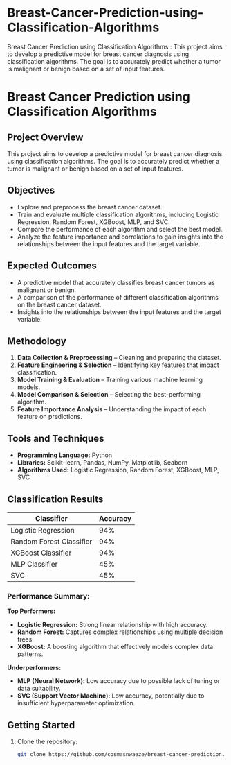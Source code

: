 # Breast-Cancer-Prediction-using-Classification-Algorithms
Breast Cancer Prediction using Classification Algorithms : This project aims to develop a predictive model for breast cancer diagnosis using classification algorithms. The goal is to accurately predict whether a tumor is malignant or benign based on a set of input features.

# Breast Cancer Prediction using Classification Algorithms

## Project Overview
This project aims to develop a predictive model for breast cancer diagnosis using classification algorithms. The goal is to accurately predict whether a tumor is malignant or benign based on a set of input features.

## Objectives
- Explore and preprocess the breast cancer dataset.
- Train and evaluate multiple classification algorithms, including Logistic Regression, Random Forest, XGBoost, MLP, and SVC.
- Compare the performance of each algorithm and select the best model.
- Analyze the feature importance and correlations to gain insights into the relationships between the input features and the target variable.

## Expected Outcomes
- A predictive model that accurately classifies breast cancer tumors as malignant or benign.
- A comparison of the performance of different classification algorithms on the breast cancer dataset.
- Insights into the relationships between the input features and the target variable.

## Methodology
1. **Data Collection & Preprocessing** – Cleaning and preparing the dataset.
2. **Feature Engineering & Selection** – Identifying key features that impact classification.
3. **Model Training & Evaluation** – Training various machine learning models.
4. **Model Comparison & Selection** – Selecting the best-performing algorithm.
5. **Feature Importance Analysis** – Understanding the impact of each feature on predictions.

## Tools and Techniques
- **Programming Language:** Python
- **Libraries:** Scikit-learn, Pandas, NumPy, Matplotlib, Seaborn
- **Algorithms Used:** Logistic Regression, Random Forest, XGBoost, MLP, SVC

## Classification Results
| Classifier               | Accuracy |
|--------------------------|----------|
| Logistic Regression      | 94%      |
| Random Forest Classifier | 94%      |
| XGBoost Classifier       | 94%      |
| MLP Classifier           | 45%      |
| SVC                      | 45%      |

### Performance Summary:
**Top Performers:**
- **Logistic Regression:** Strong linear relationship with high accuracy.
- **Random Forest:** Captures complex relationships using multiple decision trees.
- **XGBoost:** A boosting algorithm that effectively models complex data patterns.

**Underperformers:**
- **MLP (Neural Network):** Low accuracy due to possible lack of tuning or data suitability.
- **SVC (Support Vector Machine):** Low accuracy, potentially due to insufficient hyperparameter optimization.

## Getting Started
1. Clone the repository:
   ```sh
   git clone https://github.com/cosmasnwaeze/breast-cancer-prediction.git
